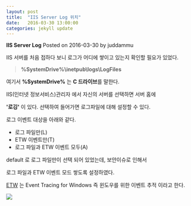 ```yaml
---
layout: post
title:  "IIS Server Log 위치"
date:   2016-03-30 13:00:00
categories: jekyll update
---
```


**IIS Server Log** 
Posted on 2016-03-30 by juddammu

IIS 서버를 처음 접하다 보니 로그가 어디에 쌓이고 있는지 확인할 필요가 있었다.

>**%SystemDrive%\inetpub\logs\LogFiles**

여기서  **%SystemDrive%** 는 **C 드라이브**를 말한다.

IIS(인터넷 정보서비스)관리자 에서 자신의 서버를 선택하면 서버 홈에

**'로깅'** 이 있다. 선택하여 들어가면 로그파일에 대해 설정할 수 있다.

로그 이벤트 대상을 아래와 같다.

- 로그 파일만(L)
- ETW 이벤트만(T)
- 로그 파일과 ETW 이벤트 모두(A)

default 로 로그 파일만이 선택 되어 있었는데,  보안이슈로 인해서

로그 파일과 ETW 이벤트 모드 쌓도록 설정하였다.

[ETW](https://msdn.microsoft.com/en-us/library/windows/desktop/aa363668(v=vs.85).aspx) 는 Event Tracing for Windows 즉 윈도우를 위한 이벤트 추적 이라고 한다. 

<img src="../data/img/iis_server_log.PNG" align=left>



